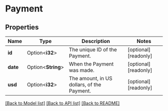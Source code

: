 # Payment

## Properties

Name | Type | Description | Notes
------------ | ------------- | ------------- | -------------
**id** | Option<**i32**> | The unique ID of the Payment. | [optional][readonly]
**date** | Option<**String**> | When the Payment was made. | [optional][readonly]
**usd** | Option<**i32**> | The amount, in US dollars, of the Payment. | [optional][readonly]

[[Back to Model list]](../README.md#documentation-for-models) [[Back to API list]](../README.md#documentation-for-api-endpoints) [[Back to README]](../README.md)


